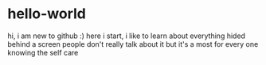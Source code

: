 # hello-world
hi, i am new to github :)
here i start, i like to learn about everything hided behind a screen people don't really talk about it but it's a most for every one knowing the self care 
